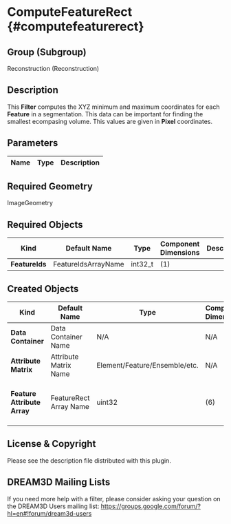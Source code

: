 ComputeFeatureRect {#computefeaturerect}
=============

## Group (Subgroup) ##
Reconstruction (Reconstruction)

## Description ##
This **Filter** computes the XYZ minimum and maximum coordinates for each **Feature** in a segmentation. This data can be important for finding the smallest ecompasing volume. This values are given in **Pixel** coordinates.

## Parameters ##
| Name | Type | Description |
|------|------|------|


## Required Geometry ##

ImageGeometry

## Required Objects ##
| Kind | Default Name | Type | Component Dimensions | Description |
|------|--------------|-------------|---------|-----|
| **FeatureIds** | FeatureIdsArrayName | int32_t | (1) | |

## Created Objects ##
| Kind | Default Name | Type | Component Dimensions | Description |
|------|--------------|-------------|---------|-----|
| **Data Container** | Data Container Name | N/A | N/A | Description of object... |
| **Attribute Matrix** | Attribute Matrix Name | Element/Feature/Ensemble/etc. | N/A | Description of object... |
| **Feature Attribute Array** | FeatureRect Array Name | uint32 | (6) | Xmin, Ymin, Zmin, Xmax, Ymax, Zmax |

## License & Copyright ##

Please see the description file distributed with this plugin.

## DREAM3D Mailing Lists ##

If you need more help with a filter, please consider asking your question on the DREAM3D Users mailing list:
https://groups.google.com/forum/?hl=en#!forum/dream3d-users